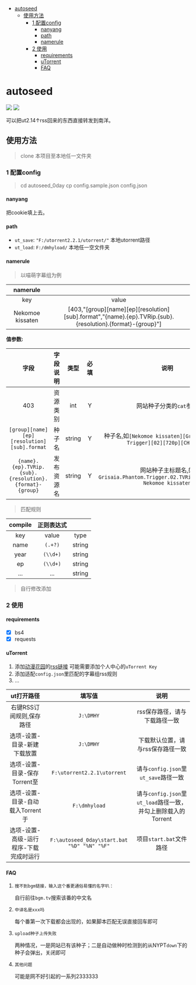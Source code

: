 * [autoseed](#autoseed)
  * [使用方法](#%E4%BD%BF%E7%94%A8%E6%96%B9%E6%B3%95)
    * [1 配置config](#1-%E9%85%8D%E7%BD%AEconfig)
      * [nanyang](#nanyang)
      * [path](#path)
      * [namerule](#namerule)
    * [2 使用](#2-%E4%BD%BF%E7%94%A8)
      * [requirements](#requirements)
      * [uTorrent](#utorrent)
      * [FAQ](#faq)

# autoseed
![](https://img.shields.io/badge/python-3.7-red.svg) ![](https://img.shields.io/badge/ny-support-blue.svg)

可以把ut2.14↑rss回来的东西直接转发到南洋。

## 使用方法

> clone 本项目至本地任一文件夹

### 1 配置config
> cd autoseed_0day
> cp config.sample.json config.json

#### nanyang

把cookie填上去。

#### path

* `ut_save`: `"F:/utorrent2.2.1/utorrent/"`  本地utorrent路径
* `ut_load`: `F:/dmhyload/` 本地任一空文件夹

#### namerule

> 以喵萌字幕组为例

|namerule||
|:---:|:---:|
|key|value|
|Nekomoe kissaten|[403,"[group][name][ep][resolution][sub].format","{name}.{ep}.TVRip.{sub}.{resolution}.{format}-{group}"]|

**值参数:**

|字段|字段说明|类型|必填|说明|
|:---:|:---:|:---:|:---:|:---:|
|403|资源类别|int|Y|网站种子分类的`cat`参数|
|`[group][name][ep][resolution][sub].format`|种子名|string|Y|种子名,如`[Nekomoe kissaten][Grisaia Phantom Trigger][02][720p][CHS].mp4`|
|`{name}.{ep}.TVRip.{sub}.{resolution}.{format}-{group}`|发布资源名|string|Y|网站种子主标题名,如`Grisaia.Phantom.Trigger.02.TVRip.CHS.720p.mp4-Nekomoe kissaten`|

> 匹配规则

|compile|正则表达式||
|:---:|:---:|:---:|
|key|value|type|
|name|`(.+?)`|string|
|year|`(\\d+)`|string|
|ep|`(\\d+)`|string|
|...|...|string|

>自行修改添加

### 2 使用

#### requirements
- [x] bs4
- [x] requests

#### uTorrent

1. 添加[动漫花园](share.dmhy.org)的[rss链接](https://share.dmhy.org/topics/rss/sort_id/2/rss.xml) 可能需要添加个人中心的`uTorrent Key`
2. 添加适配`config.json`里匹配的字幕组rss规则
3. ...

|ut打开路径|填写值|说明|
|:---:|:---:|:---:|
|右键RSS订阅规则,保存路径|`J:\DMHY`|rss保存路径，请与下载路径一致|
|选项-设置-目录-新建下载放置|`J:\DMHY`|下载默认位置，请与rss保存路径一致|
|选项-设置-目录-保存Torrent至|`F:\utorrent2.2.1\utorrent`|请与`config.json`里`ut_save`路径一致|
|选项-设置-目录-自动载入Torrent于|`F:\dmhyload`|请与`config.json`里`ut_load`路径一致，并勾上删除载入的Torrent|
|选项-设置-高级-运行程序-下载完成时运行|`F:\autoseed_0day\start.bat "%D" "%N" "%F"`|项目`start.bat`文件路径|

#### FAQ
1. `搜不到bgm链接，输入这个番更通俗易懂的名字叭：`
   
   自行前往`bgm.tv`搜索该番的中文名
2. `中译名是xxx吗`

   每个番第一次下载都会出现的，如果脚本匹配无误直接回车即可
3. `upload种子上传失败`
   
   两种情况，一是网站已有该种子；二是自动做种时检测到的从NYPT`down`下的种子会弹出，关闭即可
4. `其他问题`
   
   可能是网不好引起的一系列2333333

